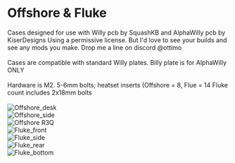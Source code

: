 # Offshore & Fluke
Cases designed for use with Willy pcb by SquashKB and AlphaWilly pcb by KiserDesigns
Using a permissive license. But I'd love to see your builds and see any mods you make. Drop me a line on discord @ottimo
<br/>
<br/>
Cases are compatible with standard Willy plates. Billy plate is for AlphaWilly ONLY
<br/>
<br/>
Hardware is M2. 5-6mm bolts; heatset inserts (Offshore = 8, Flue = 14
Fluke count includes 2x18mm bolts
<br/>
<br/>
![Offshore_desk](https://github.com/subottimale/Willy/assets/69826495/eaecab02-2596-4980-b7a0-eebc65fe9264)
<br/>
![Offshore_side](https://github.com/subottimale/Willy/assets/69826495/006ef617-651f-4121-8c31-f97d7a7985ba)
<br/>
![Offshore R3Q](https://github.com/subottimale/Willy/assets/69826495/de98ce27-ce66-488b-b016-dd3dfbef591c)
<br/>
![Fluke_front](https://github.com/subottimale/Willy/assets/69826495/b95a7c55-240c-4bed-b0bc-c84fccb950ab)
<br/>
![Fluke_side](https://github.com/subottimale/Willy/assets/69826495/0e9ac8df-55d8-4152-a104-dc168e847bf8)
<br/>
![Fluke_rear](https://github.com/subottimale/Willy/assets/69826495/4068e321-5dc6-4917-b489-137bd9bc1f7d)
<br/>
![Fluke_bottom](https://github.com/subottimale/Willy/assets/69826495/4d618b54-ea54-4da3-8a74-7cf42246652d)
